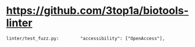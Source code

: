 # https://github.com/3top1a/biotools-linter

```console
linter/test_fuzz.py:        "accessibility": ["OpenAccess"],

```
